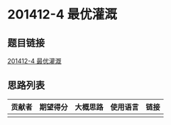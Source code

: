 # 201412-4 最优灌溉

## 题目链接

[201412-4 最优灌溉](http://118.190.20.162/view.page?gpid=T18)

## 思路列表

| 贡献者 | 期望得分 | 大概思路 | 使用语言 | 链接 |
| :-: | :-: | :-: | :-: | :-: | 
|  |  |  |  |  |
